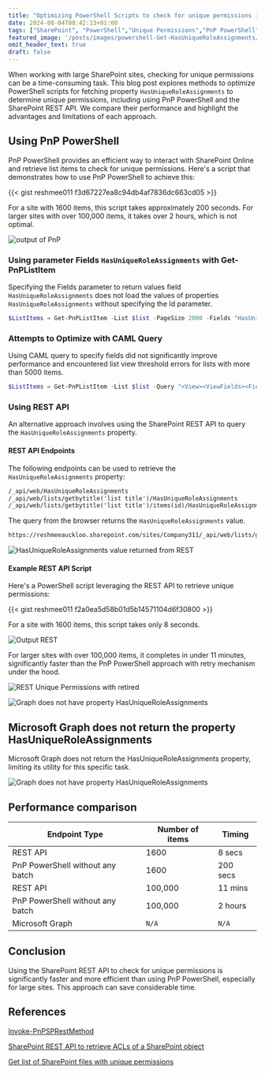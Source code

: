 ```yaml
---
title: "Optimizing PowerShell Scripts to check for unique permissions in SharePoint: REST API vs. Get-PnPListItem"
date: 2024-08-04T08:42:13+01:00
tags: ["SharePoint", "PowerShell","Unique Permissions","PnP PowerShell","REST","HasUniqueRoleAssignments"]
featured_image: '/posts/images/powershell-Get-HasUniqueRoleAssignments/output.png'
omit_header_text: true
draft: false
---
```


When working with large SharePoint sites, checking for unique permissions can be a time-consuming task. This blog post explores methods to optimize PowerShell scripts for fetching property `HasUniqueRoleAssignments` to determine unique permissions, including using PnP PowerShell and the SharePoint REST API. We compare their performance and highlight the advantages and limitations of each approach.

## Using PnP PowerShell

PnP PowerShell provides an efficient way to interact with SharePoint Online and retrieve list items to check for unique permissions. Here's a script that demonstrates how to use PnP PowerShell to achieve this:

{{< gist reshmee011 f3d67227ea8c94db4af7836dc663cd05 >}}

For a site with 1600 items, this script takes approximately 200 seconds. For larger sites with over 100,000 items, it takes over 2 hours, which is not optimal.

![output of PnP](../images/powershell-Get-HasUniqueRoleAssignments/Output_PnP.png)

### Using parameter Fields `HasUniqueRoleAssignments` with Get-PnPListItem

Specifying the Fields parameter to return values field `HasUniqueRoleAssignments` does not load the values of properties `HasUniqueRoleAssignments` without specifying the Id parameter.

 ```powerShell
 $ListItems = Get-PnPListItem -List $list -PageSize 2000 -Fields "HasUniqueRoleAssignments"
 ```

### Attempts to Optimize with CAML Query

Using CAML query to specify fields did not significantly improve performance and encountered list view threshold errors for lists with more than 5000 items.

```powershell
$ListItems = Get-PnPListItem -List $list -Query "<View><ViewFields><FieldRef Name='HasUniqueRoleAssignments'/><FieldRef Name='FileRef'/><FieldRef Name='FileSystemObjectType'/><FieldRef Name='FileLeafRef'/></ViewFields><Query></Query></View>"
```

### Using REST API

An alternative approach involves using the SharePoint REST API to query the `HasUniqueRoleAssignments` property. 

#### REST API Endpoints

The following endpoints can be used to retrieve the `HasUniqueRoleAssignments` property:

```md
/_api/web/HasUniqueRoleAssignments  
/_api/web/lists/getbytitle('list title')/HasUniqueRoleAssignments  
/_api/web/lists/getbytitle('list title')/items(id)/HasUniqueRoleAssignments  
```

The query from the browser returns the `HasUniqueRoleAssignments` value.

```md
https://reshmeeauckloo.sharepoint.com/sites/Company311/_api/web/lists/getbytitle('Documents')/items(5)?$Select=ID,HasUniqueRoleAssignments
```

![HasUniqueRoleAssignments value returned from REST](../images/powershell-Get-HasUniqueRoleAssignments/REST_API.png)

#### Example REST API Script

Here's a PowerShell script leveraging the REST API to retrieve unique permissions:

{{< gist reshmee011 f2a0ea5d58b01d5b14571104d6f30800 >}}

For a site with 1600 items, this script takes only 8 seconds. 

![Output REST](../images/powershell-Get-HasUniqueRoleAssignments/Output_REST.png)

For larger sites with over 100,000 items, it completes in under 11 minutes, significantly faster than the PnP PowerShell approach with retry mechanism under the hood.

![REST Unique Permissions with retired](../images/powershell-Get-HasUniqueRoleAssignments/RESTAPI_UniquePermissions.png)

![Graph does not have property HasUniqueRoleAssignments](../images/powershell-Get-HasUniqueRoleAssignments/MSGraph_HasUniqueRoleAssignments_Does_NotExist.png)

## Microsoft Graph does not return the property HasUniqueRoleAssignments

Microsoft Graph does not return the HasUniqueRoleAssignments property, limiting its utility for this specific task.

![Graph does not have property HasUniqueRoleAssignments](../images/powershell-Get-HasUniqueRoleAssignments/MSGraph_HasUniqueRoleAssignments_Does_NotExist.png)


## Performance comparison

|**Endpoint Type**|**Number of items**|**Timing**|
|---|---|---|
|REST API|1600|8 secs|
|PnP PowerShell without any batch|1600|200 secs|
|REST API|100,000|11 mins|
|PnP PowerShell without any batch|100,000|2 hours|
|Microsoft Graph|`N/A`|`N/A`|

## Conclusion

Using the SharePoint REST API to check for unique permissions is significantly faster and more efficient than using PnP PowerShell, especially for large sites. This approach can save considerable time.

## References

[Invoke-PnPSPRestMethod](https://pnp.github.io/powershell/cmdlets/Invoke-PnPSPRestMethod.html)

[SharePoint REST API to retrieve ACLs of a SharePoint object](https://learn.microsoft.com/en-us/answers/questions/208656/sharepoint-rest-api-to-retrieve-acls-of-a-sharepoi)

[Get list of SharePoint files with unique permissions](https://community.powerplatform.com/forums/thread/details/?threadid=ee28b49a-4c5e-4882-b370-32ff84795ffd)